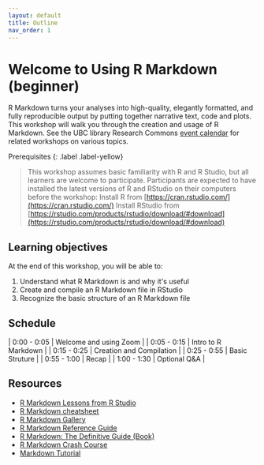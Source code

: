 ```yaml
---
layout: default
title: Outline
nav_order: 1
---
```


# Welcome to Using R Markdown (beginner)

R Markdown turns your analyses into high-quality, elegantly formatted, and fully reproducible output by putting together narrative text, code and plots. This workshop will walk you through the creation and usage of R Markdown.
See the UBC library Research Commons [event calendar](https://researchcommons.library.ubc.ca/events/) for related workshops on various topics.

Prerequisites
{: .label .label-yellow}
> This workshop assumes basic familiarity with R and R Studio, but all learners are welcome to participate.
Participants are expected to have installed the latest versions of R and RStudio on their computers before the workshop:
Install R from [https://cran.rstudio.com/](https://cran.rstudio.com/)
Install RStudio from [https://rstudio.com/products/rstudio/download/#download](https://rstudio.com/products/rstudio/download/#download)

## Learning objectives

At the end of this workshop, you will be able to:
1. Understand what R Markdown is and why it's useful
2. Create and compile an R Markdown file in RStudio
3. Recognize the basic structure of an R Markdown file

## Schedule

| 0:00 - 0:05 | Welcome and using Zoom |
| 0:05 - 0:15 | Intro to R Markdown |
| 0:15 - 0:25 | Creation and Compilation |
| 0:25 - 0:55 | Basic Struture |
| 0:55 - 1:00 | Recap |
| 1:00 - 1:30 | Optional Q&A |

## Resources
* [R Markdown Lessons from R Studio](https://rmarkdown.rstudio.com/lesson-1.html)
* [R Markdown cheatsheet ](https://raw.githubusercontent.com/rstudio/cheatsheets/main/rmarkdown.pdf)
* [R Markdown Gallery](https://rmarkdown.rstudio.com/gallery.html)
* [R Markdown Reference Guide](https://www.rstudio.com/wp-content/uploads/2015/03/rmarkdown-reference.pdf)
* [R Markdown: The Definitive Guide (Book)](https://bookdown.org/yihui/rmarkdown/)
* [R Markdown Crash Course](https://zsmith27.github.io/rmarkdown_crash-course/index.html)
* [Markdown Tutorial](https://commonmark.org/help/tutorial/)
